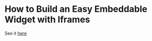 # How to Build an Easy Embeddable Widget with Iframes

See it [here](http://gbrassey.github.io/slides-widget-iframe)